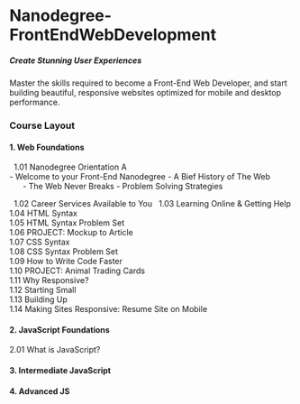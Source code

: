 # Nanodegree-FrontEndWebDevelopment
##### Create Stunning User Experiences
Master the skills required to become a Front-End Web Developer, and start building beautiful, responsive websites optimized for mobile and desktop performance.



### Course Layout

#### 1. Web Foundations
   1.01 Nanodegree Orientation A   
        - Welcome to your Front-End Nanodegree
        - A Bief History of The Web   
        - The Web Never Breaks
        - Problem Solving Strategies   
            
   1.02 Career Services Available to You   
   1.03 Learning Online & Getting Help   
   1.04 HTML Syntax   
   1.05 HTML Syntax Problem Set   
   1.06 PROJECT: Mockup to Article   
   1.07 CSS Syntax   
   1.08 CSS Syntax Problem Set   
   1.09 How to Write Code Faster   
   1.10 PROJECT: Animal Trading Cards   
   1.11 Why Responsive?   
   1.12 Starting Small   
   1.13 Building Up   
   1.14 Making Sites Responsive: Resume Site on Mobile   
  
#### 2. JavaScript Foundations
  2.01 What is JavaScript?
#### 3. Intermediate JavaScript
#### 4. Advanced JS
